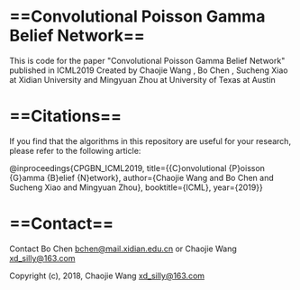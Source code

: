 # ==Convolutional Poisson Gamma Belief Network==
This is code for the paper "Convolutional Poisson Gamma Belief Network" published in ICML2019
Created by Chaojie Wang , Bo Chen , Sucheng Xiao at Xidian University and Mingyuan Zhou at University of Texas at Austin

# ==Citations==
If you find that the algorithms in this repository are useful for your research, please refer to the following article:

@inproceedings{CPGBN_ICML2019,
title={{C}onvolutional {P}oisson {G}amma {B}elief {N}etwork},
author={Chaojie Wang and Bo Chen and Sucheng Xiao and Mingyuan Zhou}, booktitle={ICML}, year={2019}}

# ==Contact== 
Contact Bo Chen bchen@mail.xidian.edu.cn or Chaojie Wang xd_silly@163.com

Copyright (c), 2018, Chaojie Wang xd_silly@163.com
